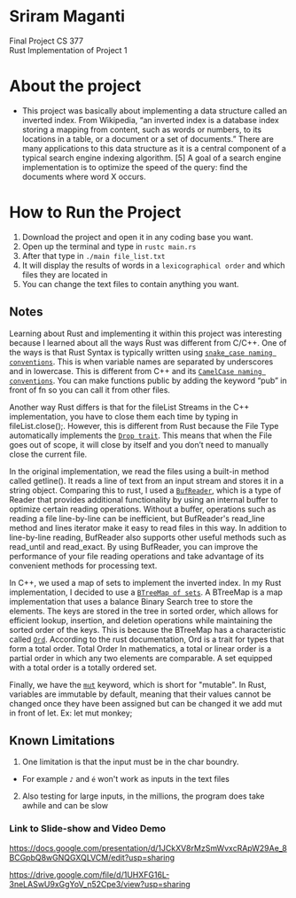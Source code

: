 # Sriram Maganti 
Final Project CS 377 <br>
Rust Implementation of Project 1

# About the project
  - This project was basically about implementing a data structure called an inverted index. From Wikipedia, “an inverted index is a database index storing a mapping from content, such as words or numbers, to its locations in a table, or a document or a set of documents.” There are many applications to this data structure as it is a central component of a typical search engine indexing algorithm. [5] A goal of a search engine implementation is to optimize the speed of the query: find the documents where word X occurs.


# How to Run the Project
1) Download the project and open it in any coding base you want.
2) Open up the terminal and type in `rustc main.rs`
3) After that type in `./main file_list.txt`
4) It will display the results of words in a `lexicographical order` and which files they are located in 
5) You can change the text files to contain anything you want.



## Notes
Learning about Rust and implementing it within this project was interesting because I learned about all the ways Rust was different from C/C++. One of the ways is that Rust Syntax is typically written using [`snake_case naming conventions`](https://doc.rust-lang.org/1.0.0/style/style/naming/README.html). This is when variable names are separated by underscores and in lowercase. This is different from C++ and its [`CamelCase naming conventions`](https://manual.gromacs.org/documentation/5.1-current/dev-manual/naming.html#:~:text=would%20be%20better.-,C%2B%2B%20code,variables%20with%20a%20lowercase%20letter). You can make functions public by adding the keyword “pub” in front of fn  so you can call it from other files.

Another way Rust differs is that for the fileList Streams in the C++ implementation, you have to close them each time by typing in fileList.close();. However, this is different from Rust because the File Type automatically implements the [`Drop trait`](https://doc.rust-lang.org/rust-by-example/trait/drop.html). This means that when the File goes out of scope, it will close by itself and you don’t need to manually close the current file.

In the original implementation, we read the files using a built-in method called getline(). It reads a line of text from an input stream and stores it in a string object. Comparing this to rust, I used a [`BufReader`](https://doc.rust-lang.org/std/io/struct.BufReader.html), which is a type of Reader that provides additional functionality by using an internal buffer to optimize certain reading operations. Without a buffer, operations such as reading a file line-by-line can be inefficient, but BufReader's read_line method and lines iterator make it easy to read files in this way. In addition to line-by-line reading, BufReader also supports other useful methods such as read_until and read_exact. By using BufReader, you can improve the performance of your file reading operations and take advantage of its convenient methods for processing text.

In C++, we used a map of sets to implement the inverted index. In my Rust implementation, I decided to use a [`BTreeMap of sets`](https://doc.rust-lang.org/std/collections/struct.BTreeMap.html). A BTreeMap is a map implementation that uses a balance Binary Search tree to store the elements. The keys are stored in the tree in sorted order, which allows for efficient lookup, insertion, and deletion operations while maintaining the sorted order of the keys. This is because the BTreeMap has a characteristic called [`Ord`](https://doc.rust-lang.org/std/cmp/trait.Ord.html). According to the rust documentation, Ord is a trait for types that form a total order. Total Order In mathematics, a total or linear order is a partial order in which any two elements are comparable. A set equipped with a total order is a totally ordered set.


Finally, we have the [`mut`](https://doc.rust-lang.org/std/keyword.mut.html) keyword, which is short for "mutable". In Rust, variables are immutable by default, meaning that their values cannot be changed once they have been assigned but can be changed it we add mut in front of let. Ex: let mut monkey;

## Known Limitations

1) One limitation is that the input must be in the char boundry. 
  - For example `♪` and `é` won't work as inputs in the text files

2) Also testing for large inputs, in the millions, the program does take awhile and can be slow


### Link to Slide-show and Video Demo
https://docs.google.com/presentation/d/1JCkXV8rMzSmWvxcRApW29Ae_8BCGpbQ8wGNQGXQLVCM/edit?usp=sharing

https://drive.google.com/file/d/1UHXFG16L-3neLASwU9xGgYoV_n52Cpe3/view?usp=sharing
